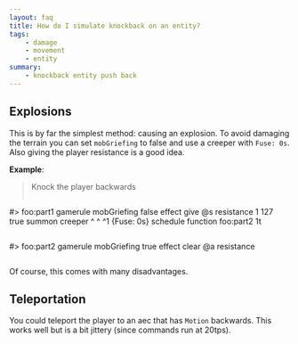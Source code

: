```yaml
---
layout: faq
title: How do I simulate knockback on an entity?
tags:
    - damage
    - movement
    - entity
summary:
    - knockback entity push back
---
```


## Explosions

This is by far the simplest method: causing an explosion. To avoid damaging the terrain you can set `mobGriefing` to false and use a creeper with `Fuse: 0s`. Also giving the player resistance is a good idea.

**Example**:
> Knock the player backwards
> 
> ```
#> foo:part1
gamerule mobGriefing false
effect give @s resistance 1 127 true
summon creeper ^ ^ ^1 {Fuse: 0s}
schedule function foo:part2 1t
> ```
>
> ```
#> foo:part2
gamerule mobGriefing true
effect clear @a resistance
> ```

Of course, this comes with many disadvantages.

## Teleportation

You could teleport the player to an aec that has `Motion` backwards. This works well but is a bit jittery (since commands run at 20tps).